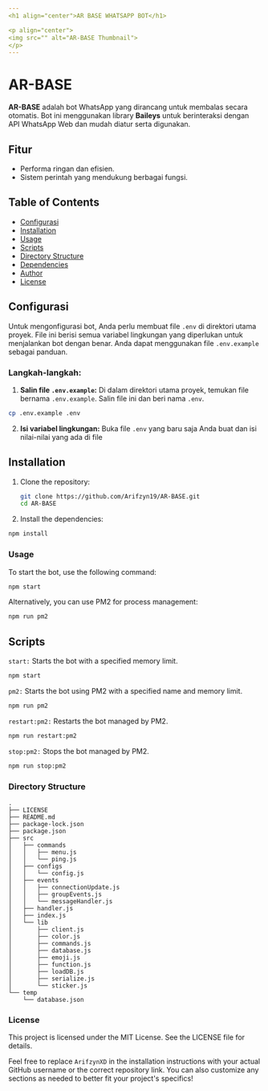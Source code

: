 ```yaml
---
<h1 align="center">AR BASE WHATSAPP BOT</h1>

<p align="center">
<img src="" alt="AR-BASE Thumbnail">
</p>
---
```


# AR-BASE

**AR-BASE** adalah bot WhatsApp yang dirancang untuk membalas secara otomatis. Bot ini menggunakan library **Baileys** untuk berinteraksi dengan API WhatsApp Web dan mudah diatur serta digunakan.

## Fitur

- Performa ringan dan efisien.
- Sistem perintah yang mendukung berbagai fungsi.

## Table of Contents

- [Configurasi](#Configurasi)
- [Installation](#installation)
- [Usage](#usage)
- [Scripts](#scripts)
- [Directory Structure](#directory-structure)
- [Dependencies](#dependencies)
- [Author](#author)
- [License](#license)

## Configurasi

Untuk mengonfigurasi bot, Anda perlu membuat file `.env` di direktori utama proyek. File ini berisi semua variabel lingkungan yang diperlukan untuk menjalankan bot dengan benar. Anda dapat menggunakan file `.env.example` sebagai panduan.

### Langkah-langkah:

1. **Salin file `.env.example`:**
   Di dalam direktori utama proyek, temukan file bernama `.env.example`. Salin file ini dan beri nama `.env`.

```bash
cp .env.example .env
```

2. **Isi variabel lingkungan:**
   Buka file `.env` yang baru saja Anda buat dan isi nilai-nilai yang ada di file

## Installation

1. Clone the repository:

   ```bash
   git clone https://github.com/Arifzyn19/AR-BASE.git
   cd AR-BASE
   ```

2. Install the dependencies:

```bash
npm install
```

### Usage

To start the bot, use the following command:

```bash
npm start
```

Alternatively, you can use PM2 for process management:

```bash
npm run pm2
```

## Scripts

`start:` Starts the bot with a specified memory limit.

```bash
npm start
```

`pm2:` Starts the bot using PM2 with a specified name and memory limit.

```bash
npm run pm2
```

`restart:pm2:` Restarts the bot managed by PM2.

```bash
npm run restart:pm2
```

`stop:pm2:` Stops the bot managed by PM2.

```bash
npm run stop:pm2
```

### Directory Structure

```
.
├── LICENSE
├── README.md
├── package-lock.json
├── package.json
├── src
│   ├── commands
│   │   ├── menu.js
│   │   └── ping.js
│   ├── configs
│   │   └── config.js
│   ├── events
│   │   ├── connectionUpdate.js
│   │   ├── groupEvents.js
│   │   └── messageHandler.js
│   ├── handler.js
│   ├── index.js
│   └── lib
│       ├── client.js
│       ├── color.js
│       ├── commands.js
│       ├── database.js
│       ├── emoji.js
│       ├── function.js
│       ├── loadDB.js
│       ├── serialize.js
│       └── sticker.js
└── temp
    └── database.json
```

### License

This project is licensed under the MIT License. See the LICENSE file for details.

Feel free to replace `ArifzynXD` in the installation instructions with your actual GitHub username or the correct repository link. You can also customize any sections as needed to better fit your project's specifics!
